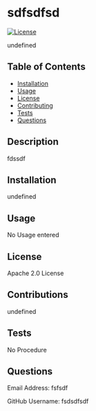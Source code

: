 # sdfsdfsd
[![License](https://img.shields.io/badge/License-Apache_2.0-blue.svg)](https://opensource.org/licenses/Apache-2.0)

undefined

## Table of Contents
* [Installation](#installation)
* [Usage](#usage)
* [License](#license)
* [Contributing](#contributing)
* [Tests](#tests)
* [Questions](#questions)
    
## Description

fdssdf

## Installation 

undefined

## Usage 

No Usage entered

## License

Apache 2.0 License

## Contributions

undefined

## Tests

No Procedure

## Questions

Email Address: fsfsdf

GitHub Username: fsdsdfsdf
    
